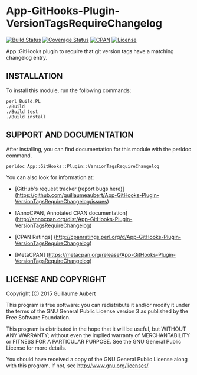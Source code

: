 App-GitHooks-Plugin-VersionTagsRequireChangelog
===============================================

[![Build Status](https://travis-ci.org/guillaumeaubert/App-GitHooks-Plugin-VersionTagsRequireChangelog.svg?branch=master)](https://travis-ci.org/guillaumeaubert/App-GitHooks-Plugin-VersionTagsRequireChangelog)
[![Coverage Status](https://coveralls.io/repos/guillaumeaubert/App-GitHooks-Plugin-VersionTagsRequireChangelog/badge.svg?branch=master)](https://coveralls.io/r/guillaumeaubert/App-GitHooks-Plugin-VersionTagsRequireChangelog?branch=master)
[![CPAN](https://img.shields.io/cpan/v/App-GitHooks-Plugin-VersionTagsRequireChangelog.svg)](https://metacpan.org/release/App-GitHooks-Plugin-VersionTagsRequireChangelog)
[![License](https://img.shields.io/badge/license-GPLv3-blue.svg)](https://opensource.org/licenses/GPL-3.0)

App::GitHooks plugin to require that git version tags have a matching changelog entry.


INSTALLATION
------------

To install this module, run the following commands:

	perl Build.PL
	./Build
	./Build test
	./Build install


SUPPORT AND DOCUMENTATION
-------------------------

After installing, you can find documentation for this module with the
perldoc command.

	perldoc App::GitHooks::Plugin::VersionTagsRequireChangelog


You can also look for information at:

 * [GitHub's request tracker (report bugs here)]
   (https://github.com/guillaumeaubert/App-GitHooks-Plugin-VersionTagsRequireChangelog/issues)

 * [AnnoCPAN, Annotated CPAN documentation]
   (http://annocpan.org/dist/App-GitHooks-Plugin-VersionTagsRequireChangelog)

 * [CPAN Ratings]
   (http://cpanratings.perl.org/d/App-GitHooks-Plugin-VersionTagsRequireChangelog)

 * [MetaCPAN]
   (https://metacpan.org/release/App-GitHooks-Plugin-VersionTagsRequireChangelog)


LICENSE AND COPYRIGHT
---------------------

Copyright (C) 2015 Guillaume Aubert

This program is free software: you can redistribute it and/or modify it under
the terms of the GNU General Public License version 3 as published by the Free
Software Foundation.

This program is distributed in the hope that it will be useful, but WITHOUT ANY
WARRANTY; without even the implied warranty of MERCHANTABILITY or FITNESS FOR A
PARTICULAR PURPOSE. See the GNU General Public License for more details.

You should have received a copy of the GNU General Public License along with
this program. If not, see http://www.gnu.org/licenses/

